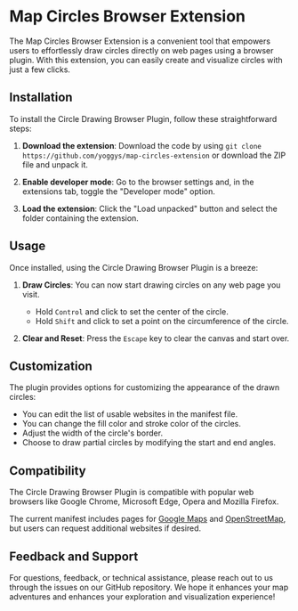 # Map Circles Browser Extension

The Map Circles Browser Extension is a convenient tool that empowers users to effortlessly draw circles directly on web pages using a browser plugin. With this extension, you can easily create and visualize circles with just a few clicks.

## Installation

To install the Circle Drawing Browser Plugin, follow these straightforward steps:

1. **Download the extension**: Download the code by using `git clone https://github.com/yoggys/map-circles-extension` or download the ZIP file and unpack it.

2. **Enable developer mode**: Go to the browser settings and, in the extensions tab, toggle the "Developer mode" option.

3. **Load the extension**: Click the "Load unpacked" button and select the folder containing the extension.

## Usage

Once installed, using the Circle Drawing Browser Plugin is a breeze:

1. **Draw Circles**: You can now start drawing circles on any web page you visit.

   - Hold `Control` and click to set the center of the circle.
   - Hold `Shift` and click to set a point on the circumference of the circle.

2. **Clear and Reset**: Press the `Escape` key to clear the canvas and start over.

## Customization

The plugin provides options for customizing the appearance of the drawn circles:

- You can edit the list of usable websites in the manifest file.
- You can change the fill color and stroke color of the circles.
- Adjust the width of the circle's border.
- Choose to draw partial circles by modifying the start and end angles.

## Compatibility

The Circle Drawing Browser Plugin is compatible with popular web browsers like Google Chrome, Microsoft Edge, Opera and Mozilla Firefox.

The current manifest includes pages for [Google Maps](https://www.google.pl/maps/) and [OpenStreetMap](https://www.openstreetmap.org/), but users can request additional websites if desired.

## Feedback and Support

For questions, feedback, or technical assistance, please reach out to us through the issues on our GitHub repository.
We hope it enhances your map adventures and enhances your exploration and visualization experience!
